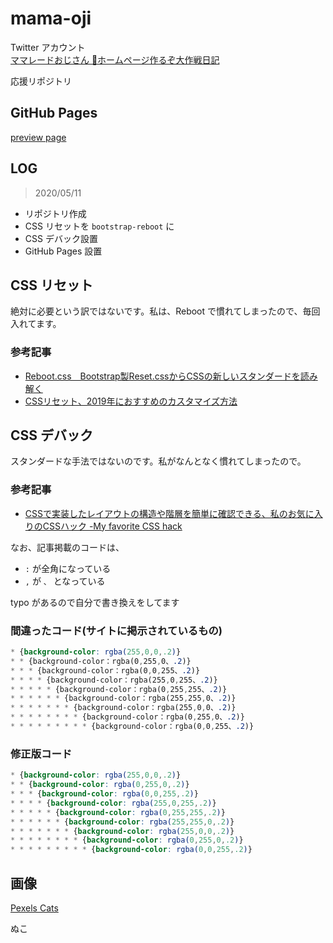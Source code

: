 # mama-oji


Twitter アカウント<br>
[ママレードおじさん 🍊ホームページ作るぞ大作戦日記](https://twitter.com/mikanojisan)


応援リポジトリ

## GitHub Pages

[preview page](https://pome-ta.github.io/mama-oji/index)


## LOG
> 2020/05/11

- リポジトリ作成
- CSS リセットを `bootstrap-reboot` に
- CSS デバック設置
- GitHub Pages 設置


## CSS リセット


絶対に必要という訳ではないです。私は、Reboot で慣れてしまったので、毎回入れてます。


### 参考記事

- [Reboot.css　Bootstrap製Reset.cssからCSSの新しいスタンダードを読み解く](https://goodpatch.com/blog/reboot-css/)
- [CSSリセット、2019年におすすめのカスタマイズ方法](https://coliss.com/articles/build-websites/operation/css/my-css-reset-by-ire.html)


## CSS デバック

スタンダードな手法ではないのです。私がなんとなく慣れてしまったので。


### 参考記事

- [CSSで実装したレイアウトの構造や階層を簡単に確認できる、私のお気に入りのCSSハック -My favorite CSS hack](https://coliss.com/articles/build-websites/operation/css/my-favorite-css-hack-by-gajus.html)


なお、記事掲載のコードは、

- `:` が全角になっている
- `,` が `、` となっている

typo があるので自分で書き換えをしてます

### 間違ったコード(サイトに掲示されているもの)

``` mistake.css
* {background-color: rgba(255,0,0,.2)}
* * {background-color：rgba(0,255,0、.2)}
* * * {background-color：rgba(0,0,255、.2)}
* * * * {background-color：rgba(255,0,255、.2)}
* * * * * {background-color：rgba(0,255,255、.2)}
* * * * * * {background-color：rgba(255,255,0、.2)}
* * * * * * * {background-color：rgba(255,0,0、.2)}
* * * * * * * * {background-color：rgba(0,255,0、.2)}
* * * * * * * * * {background-color：rgba(0,0,255、.2)}
```

### 修正版コード

``` fix.css
* {background-color: rgba(255,0,0,.2)}
* * {background-color: rgba(0,255,0,.2)}
* * * {background-color: rgba(0,0,255,.2)}
* * * * {background-color: rgba(255,0,255,.2)}
* * * * * {background-color: rgba(0,255,255,.2)}
* * * * * * {background-color: rgba(255,255,0,.2)}
* * * * * * * {background-color: rgba(255,0,0,.2)}
* * * * * * * * {background-color: rgba(0,255,0,.2)}
* * * * * * * * * {background-color: rgba(0,0,255,.2)}
```


## 画像


[Pexels Cats](https://www.pexels.com/cats)


ぬこ
